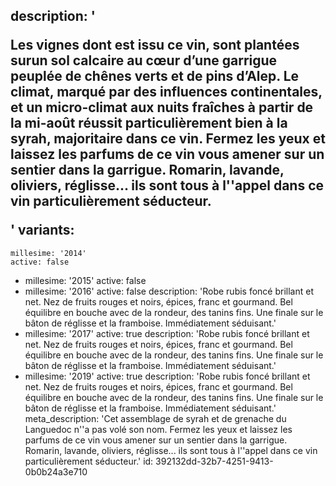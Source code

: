 description: '<p>Les vignes dont est issu ce vin, sont plantées surun sol calcaire au cœur d’une garrigue peuplée de chênes verts et de pins d’Alep. Le climat, marqué par des influences continentales, et un micro-climat aux nuits fraîches à partir de la mi-août réussit particulièrement bien à la syrah, majoritaire dans ce vin. Fermez les yeux et laissez les parfums de ce vin vous amener sur un sentier dans la garrigue. Romarin, lavande, oliviers, réglisse... ils sont tous à l''appel dans ce vin particulièrement séducteur.</p>'
variants:
  -
    millesime: '2014'
    active: false
  -
    millesime: '2015'
    active: false
  -
    millesime: '2016'
    active: false
    description: 'Robe rubis foncé brillant et net. Nez de fruits rouges et noirs, épices, franc et gourmand. Bel équilibre en bouche avec de la rondeur, des tanins fins. Une finale sur le bâton de réglisse et la framboise. Immédiatement séduisant.'
  -
    millesime: '2017'
    active: true
    description: 'Robe rubis foncé brillant et net. Nez de fruits rouges et noirs, épices, franc et gourmand. Bel équilibre en bouche avec de la rondeur, des tanins fins. Une finale sur le bâton de réglisse et la framboise. Immédiatement séduisant.'
  -
    millesime: '2019'
    active: true
    description: 'Robe rubis foncé brillant et net. Nez de fruits rouges et noirs, épices, franc et gourmand. Bel équilibre en bouche avec de la rondeur, des tanins fins. Une finale sur le bâton de réglisse et la framboise. Immédiatement séduisant.'
meta_description: 'Cet assemblage de syrah et de grenache du Languedoc n''a pas volé son nom. Fermez les yeux et laissez les parfums de ce vin vous amener sur un sentier dans la garrigue. Romarin, lavande, oliviers, réglisse... ils sont tous à l''appel dans ce vin particulièrement séducteur.'
id: 392132dd-32b7-4251-9413-0b0b24a3e710
